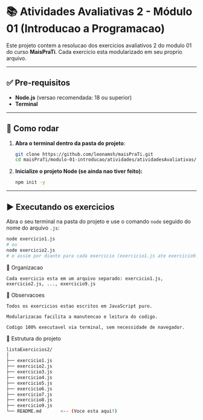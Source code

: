 # 📚 Atividades Avaliativas 2 - Módulo 01 (Introducao a Programacao)

Este projeto contem a resolucao dos exercicios avaliativos 2 do modulo 01 do curso **MaisPraTi**. Cada exercicio esta modularizado em seu proprio arquivo.

---

## ✅ Pre-requisitos

- **Node.js** (versao recomendada: 18 ou superior)
- **Terminal**

---

## 🚀 Como rodar

1.  **Abra o terminal dentro da pasta do projeto**:

    ```bash
    git clone https://github.com/leonamsh/maisPraTi.git
    cd maisPraTi/modulo-01-introducao/atividades/atividadesAvaliativas/listaExercicios2
    ```

2.  **Inicialize o projeto Node (se ainda nao tiver feito):**

    ```bash
    npm init -y
    ```
---

## ▶️ Executando os exercicios

Abra o seu terminal na pasta do projeto e use o comando `node` seguido do nome do arquivo `.js`:

```bash
node exercicio1.js
# ou
node exercicio2.js
# e assim por diante para cada exercicio (exercicio1.js ate exercicio9.js)
```

🧩 Organizacao

    Cada exercicio esta em um arquivo separado: exercicio1.js, exercicio2.js, ..., exercicio9.js

📌 Observacoes

    Todos os exercicios estao escritos em JavaScript puro.

    Modularizacao facilita a manutencao e leitura do codigo.

    Codigo 100% executavel via terminal, sem necessidade de navegador.

📁 Estrutura do projeto

```bash
listaExercicios2/
│
├── exercicio1.js
├── exercicio2.js
├── exercicio3.js
├── exercicio4.js
├── exercicio5.js
├── exercicio6.js
├── exercicio7.js
├── exercicio8.js
├── exercicio9.js
└── README.md       <-- (Voce esta aqui!)
```

